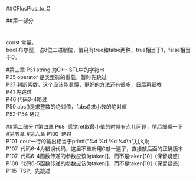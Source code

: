 ##CPlusPlus_to_C </br>

##第一部分
#
const  常量。</br>
bool   布尔型，占8位二进制位，值只有true和false两种，true相当于1，false相当于0。</br>

#第三章
P31  string 为C++ STL中的字符串</br>
P35  operator 是类型符的重载，暂时先跳过</br>
P37  判断素数，这个应该能看懂，更好的方法还有很多，日后再细教</br>
P41  先跳过</br>
P46  代码3-4略过</br>
P50  abs()是求整数的绝对值，fabs()求小数的绝对值</br>
P52-P54  略过</br>

##第二部分
#第四章
P68  感觉ret取最小值的时候有点儿问题，稍后细看一下</br>
#第五章
#第六章
P100  略过</br>
P101  cout一行的输出相当于printf("%d %d %d %d\n",i,j,k,l);</br>
P107  代码6-4为错误代码，这里不重新用C敲一遍了，直接敲后面的正确版本</br>
P107  代码6-4函数传递的参数应该为taken[]，而不是taken[10]（保留疑惑）</br>
P108  代码6-5函数传递的参数应该为taken[]，而不是taken[10]（保留疑惑）</br>
P115  TSP，先跳过</br>
